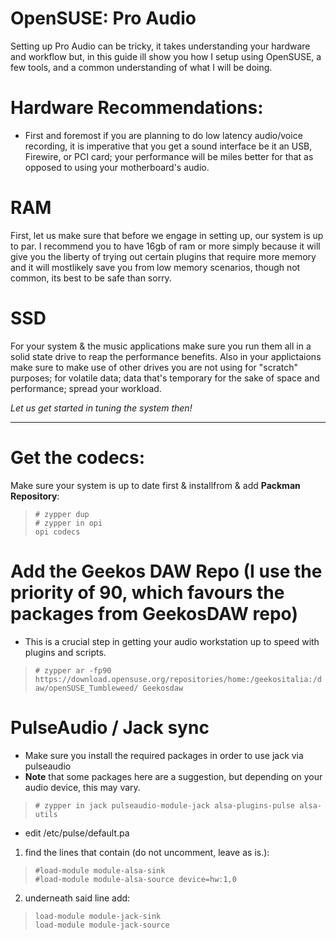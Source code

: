 # OpenSUSE: Pro Audio
Setting up Pro Audio can be tricky, it takes understanding your hardware and workflow but, in this guide ill show you how I setup using OpenSUSE, a few tools, and a common understanding of what I will be doing.
  
# Hardware Recommendations:
- First and foremost if you are planning to do low latency audio/voice recording, it is imperative that you get a sound interface be it an USB, Firewire, or PCI card; your performance will be miles better for that as opposed to using your motherboard's audio. 
# RAM
First, let us make sure that before we engage in setting up, our system is up to par. I recommend you to have 16gb of ram or more simply because it will give you the liberty of trying out certain plugins that require more memory and it will mostlikely save you from low memory scenarios, though not common, its best to be safe than sorry.
# SSD
For your system & the music applications make sure you run them all in a solid state drive to reap the performance benefits. Also in your applictaions make sure to make use of other drives you are not using for "scratch" purposes; for volatile data; data that's temporary for the sake of space and performance; spread your workload.

*Let us get started in tuning the system then!*
___
# Get the codecs:
Make sure your system is up to date first & installfrom & add <b>Packman Repository</b>:
  > `# zypper dup`  
  > `# zypper in opi`  
  > `opi codecs`  
# Add the Geekos DAW Repo (I use the priority of 90, which favours the packages from GeekosDAW repo)
- This is a crucial step in getting your audio workstation up to speed with plugins and scripts.
> `# zypper ar -fp90 https://download.opensuse.org/repositories/home:/geekositalia:/daw/openSUSE_Tumbleweed/ Geekosdaw`  
# PulseAudio / Jack sync
- Make sure you install the required packages in order to use jack via pulseaudio
- **Note** that some packages here are a suggestion, but depending on your audio device, this may vary. 
> `# zypper in jack pulseaudio-module-jack alsa-plugins-pulse alsa-utils` 
- edit /etc/pulse/default.pa
1. find the lines that contain (do not uncomment, leave as is.):
> `#load-module module-alsa-sink`  
> `#load-module module-alsa-source device=hw:1,0`
2. underneath said line add:
> `load-module module-jack-sink`  
> `load-module module-jack-source`

